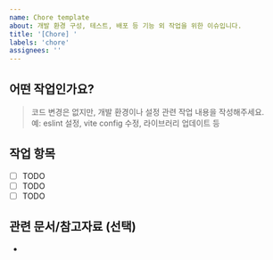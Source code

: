 ```yaml
---
name: Chore template
about: 개발 환경 구성, 테스트, 배포 등 기능 외 작업을 위한 이슈입니다.
title: '[Chore] '
labels: 'chore'
assignees: ''
---
```


## 어떤 작업인가요?

> 코드 변경은 없지만, 개발 환경이나 설정 관련 작업 내용을 작성해주세요.  
> 예: eslint 설정, vite config 수정, 라이브러리 업데이트 등

## 작업 항목

- [ ] TODO
- [ ] TODO
- [ ] TODO

## 관련 문서/참고자료 (선택)

-

